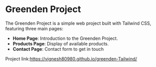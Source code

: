 # Greenden Project

The Greenden Project is a simple web project built with Tailwind CSS, featuring three main pages:

- **Home Page**: Introduction to the Greenden Project.
- **Products Page**: Display of available products.
- **Contact Page**: Contact form to get in touch


Project link:https://vignesh80980.github.io/greenden-Tailwind/
